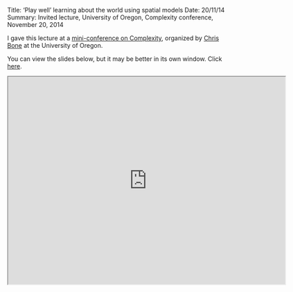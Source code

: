 Title: ‘Play well’ learning about the world using spatial models
Date: 20/11/14
Summary: Invited lecture, University of Oregon, Complexity conference, November 20, 2014

I gave this lecture at a [mini-conference on Complexity](http://blogs.uoregon.edu/complexityconference/), organized by [Chris Bone](http://geography.uoregon.edu/profile/cbone/) at the University of Oregon.  

You can view the slides below, but it may be better in its own window. Click [here](https://southosullivan.com/talks/Oregon-complexity/index.html).

<iframe src="https://southosullivan.com/talks/Oregon-complexity/index.html" width="640" height="480"></iframe>
